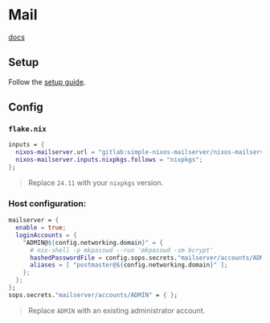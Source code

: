 # Mail

[docs](https://nixos-mailserver.readthedocs.io/en/latest/index.html)

## Setup

Follow the [setup guide](https://nixos-mailserver.readthedocs.io/en/nixos-24.05/setup-guide.html#setup-dns-a-record-for-server).

## Config

### `flake.nix`

```nix
inputs = {
  nixos-mailserver.url = "gitlab:simple-nixos-mailserver/nixos-mailserver/nixos-24.11";
  nixos-mailserver.inputs.nixpkgs.follows = "nixpkgs";
};
```

> Replace `24.11` with your `nixpkgs` version.

### Host configuration:

```nix
mailserver = {
  enable = true;
  loginAccounts = {
    "ADMIN@${config.networking.domain}" = {
      # nix-shell -p mkpasswd --run 'mkpasswd -sm bcrypt'
      hashedPasswordFile = config.sops.secrets."mailserver/accounts/ADMIN".path;
      aliases = [ "postmaster@${config.networking.domain}" ];
    };
  };
};
sops.secrets."mailserver/accounts/ADMIN" = { };
```

> Replace `ADMIN` with an existing administrator account.

